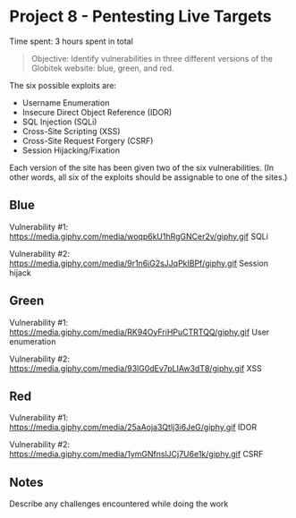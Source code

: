# Project 8 - Pentesting Live Targets

Time spent: 3 hours spent in total

> Objective: Identify vulnerabilities in three different versions of the Globitek website: blue, green, and red.

The six possible exploits are:
* Username Enumeration
* Insecure Direct Object Reference (IDOR)
* SQL Injection (SQLi)
* Cross-Site Scripting (XSS)
* Cross-Site Request Forgery (CSRF)
* Session Hijacking/Fixation

Each version of the site has been given two of the six vulnerabilities. (In other words, all six of the exploits should be assignable to one of the sites.)

## Blue

Vulnerability #1: https://media.giphy.com/media/woqp6kU1hRgGNCer2v/giphy.gif SQLi

Vulnerability #2: 
https://media.giphy.com/media/9r1n6iG2sJJqPkIBPf/giphy.gif Session hijack

## Green

Vulnerability #1: https://media.giphy.com/media/RK94OyFriHPuCTRTQQ/giphy.gif User enumeration

Vulnerability #2: https://media.giphy.com/media/93lG0dEv7pLIAw3dT8/giphy.gif XSS


## Red

Vulnerability #1: https://media.giphy.com/media/25aAoja3Qtlj3i6JeG/giphy.gif IDOR

Vulnerability #2: https://media.giphy.com/media/1ymGNfnslJCj7U6e1k/giphy.gif CSRF

## Notes

Describe any challenges encountered while doing the work

